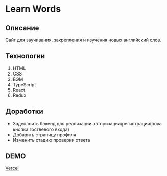 # Learn Words

## Описание

Сайт для заучивания, закрепления и изучения новых английский слов.

## Технологии

1. HTML
2. CSS
3. БЭМ
4. TypeScript
5. React
6. Redux

## Доработки

- Задеплоить бэкенд для реализации авторизации\регистрации(пока кнопка гоствевого входа)
- Добавить страницу профиля
- Изменить стадию проверки ответа

## DEMO

[Vercel](https://learn-words-gamma.vercel.app/)
